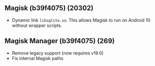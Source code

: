 ## Magisk (b39f4075) (20302)
- Dynamic link `libsqlite.so`.
This allows Magisk to run on Android 10 without wrapper scripts.

## Magisk Manager (b39f4075) (269)
- Remove legacy support (now requires v19.0)
- Fix internal Magisk paths
